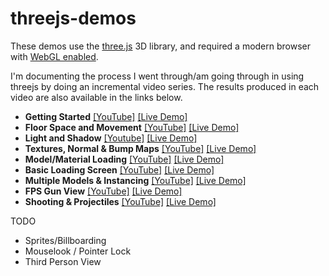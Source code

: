 # threejs-demos

These demos use the [three.js](https://github.com/mrdoob/three.js/) 3D library, and required a modern browser with [WebGL enabled](http://get.webgl.org/).

I'm documenting the process I went through/am going through in using threejs by doing an incremental video series. The results produced in each video are also available in the links below.

 - **Getting Started** [[YouTube]](https://www.youtube.com/watch?v=axGQAMqsxdw) [[Live Demo]](http://insecure.ga/webgl/gettingstarted/)
 - **Floor Space and Movement** [[YouTube]](https://www.youtube.com/watch?v=UUilwGxIj_Q) [[Live Demo]](http://insecure.ga/webgl/floorsandmovement/)
 - **Light and Shadow** [[Youtube]](https://www.youtube.com/watch?v=zBfpb32tys8) [[Live Demo]](http://insecure.ga/webgl/lightandshadow/)
 - **Textures, Normal & Bump Maps** [[YouTube]](https://www.youtube.com/watch?v=VdnN5nuxj-s) [[Live Demo]](http://insecure.ga/webgl/textures/)
 - **Model/Material Loading** [[YouTube]](https://www.youtube.com/watch?v=q2dhg1e8kpw) [[Live Demo]](http://insecure.ga/webgl/models/)
 - **Basic Loading Screen** [[YouTube]](https://www.youtube.com/watch?v=3umV-dEYttU) [[Live Demo]](http://insecure.ga/webgl2/06_Loading/index.html)
 - **Multiple Models & Instancing** [[YouTube]](https://www.youtube.com/watch?v=MJAD-EXPXfU) [[Live Demo]](http://insecure.ga/webgl2/07_Models2/index.html)
 - **FPS Gun View** [[YouTube]](https://www.youtube.com/watch?v=9wSWaKRtVy4) [[Live Demo]](http://insecure.ga/webgl2/08_GunView/index.html)
 - **Shooting & Projectiles** [[YouTube]](https://www.youtube.com/watch?v=nsg0qFu3aso) [[Live Demo]](http://insecure.ga/webgl2/09_Shooting/index.html)

TODO

 - Sprites/Billboarding
 - Mouselook / Pointer Lock
 - Third Person View
